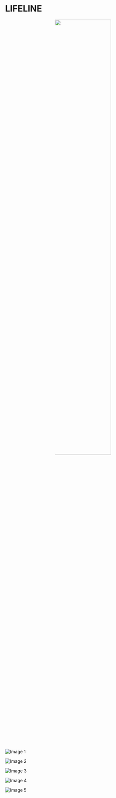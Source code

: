 # LIFELINE

<div align="center">
    <img width="60%" src="https://github.com/PrateekshaTiwari/Local_Blood_Bank/tree/main/screenshots/main.PNG="main pic">
</div>


![Image 1](https://github.com/PrateekshaTiwari/Local_Blood_Bank/tree/main/screenshots/main.png)  

![Image 2](https://github.com/PrateekshaTiwari/Local_Blood_Bank/tree/main/screenshots/search.png)  

![Image 3](https://github.com/PrateekshaTiwari/Local_Blood_Bank/tree/main/screenshots/article.png) 

![Image 4](https://github.com/PrateekshaTiwari/Local_Blood_Bank/tree/main/screenshots/form.png)  

![Image 5](https://github.com/PrateekshaTiwari/Local_Blood_Bank/tree/main/screenshots/articles.png)  
